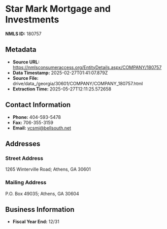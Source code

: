 # Star Mark Mortgage and Investments

**NMLS ID:** 180757

## Metadata
- **Source URL:** https://nmlsconsumeraccess.org/EntityDetails.aspx/COMPANY/180757
- **Data Timestamp:** 2025-02-27T01:41:07.879Z
- **Source File:** drive/data_/georgia/30601/COMPANY/COMPANY_180757.html
- **Extraction Time:** 2025-05-27T12:11:25.572658

## Contact Information
- **Phone:** 404-593-5478
- **Fax:** 706-355-3159
- **Email:** vcsmi@bellsouth.net

## Addresses
### Street Address
1265 Winterville Road; Athens, GA 30601

### Mailing Address
P.O. Box 49035; Athens, GA 30604

## Business Information
- **Fiscal Year End:** 12/31
